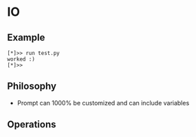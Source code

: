 # IO
## Example
```
[*]>> run test.py
worked :)
[*]>>
```

## Philosophy
- Prompt can 1000% be customized and can include variables

## Operations